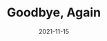 ---
title: "Goodbye, Again"
date: 2021-11-15
tags: ['Non Fiction', 'Health']
categories: ['Books']
has_text: False
---